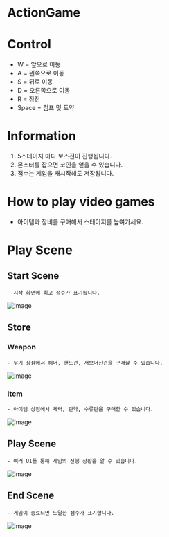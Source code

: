 # ActionGame

# Control
- W = 앞으로 이동
- A = 왼쪽으로 이동
- S = 뒤로 이동
- D = 오른쪽으로 이동
- R = 장전
- Space = 점프 및 도약

# Information
1. 5스테이지 마다 보스전이 진행됩니다.
2. 몬스터를 잡으면 코인을 얻을 수 있습니다.
3. 점수는 게임을 재시작해도 저장됩니다.

# How to play video games
- 아이템과 장비를 구매해서 스테이지를 높여가세요.

# Play Scene
  ## Start Scene
    - 시작 화면에 최고 점수가 표기됩니다.
  ![image](https://github.com/user-attachments/assets/6eab86e9-5b60-4b80-b9f5-32c4f13e6719)

  ## Store
  ### Weapon
    - 무기 상점에서 해머, 핸드건, 서브머신건을 구매할 수 있습니다.
  ![image](https://github.com/user-attachments/assets/858d657a-abae-4134-babf-bed647fa24dd)
  ### Item
    - 아이템 상점에서 체력, 탄약, 수류탄을 구매할 수 있습니다.
  ![image](https://github.com/user-attachments/assets/f0c1a8b1-c7a1-4812-b063-a19f82a15746)

  ## Play Scene 
    - 여러 UI를 통해 게임의 진행 상황을 알 수 있습니다.
  ![image](https://github.com/user-attachments/assets/d67b879e-5cfb-4fb9-ad10-f7e65336d74a)

  ## End Scene
    - 게임이 종료되면 도달한 점수가 표기합니다.
  ![image](https://github.com/user-attachments/assets/14ccfed8-6784-43dd-a270-6f4e2a3cea02)
